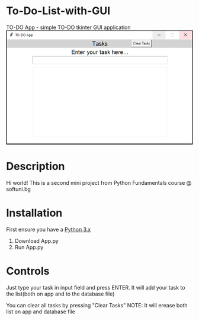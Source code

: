 # To-Do-List-with-GUI

TO-DO App - simple TO-DO tkinter GUI application
![Solid](https://raw.githubusercontent.com/tmollov/To-Do-List-with-GUI/master/preview.PNG)

# Description
Hi world! This is a second mini project from Python Fundamentals course @ softuni.bg

# Installation
First ensure you have a [Python 3.x](https://www.python.org/downloads/)
1. Download App.py
2. Run App.py

# Controls
Just type your task in input field and press ENTER.
It will add your task to the list(both on app and to the database file)

You can clear all tasks by pressing "Clear Tasks"
NOTE: It will erease both list on app and database file
